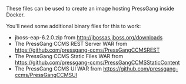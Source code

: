  These files can be used to create an image hosting PressGang inside Docker.
 
 You'll need some additional binary files for this to work:
 
   * jboss-eap-6.2.0.zip from http://jbossas.jboss.org/downloads
   * The PressGang CCMS REST Server WAR from https://github.com/pressgang-ccms/PressGangCCMSREST
   * The PressGang CCMS Static Files WAR from https://github.com/pressgang-ccms/PressGangCCMSStaticContent
   * The PressGang CCMS UI WAR from https://github.com/pressgang-ccms/PressGangCCMSUI